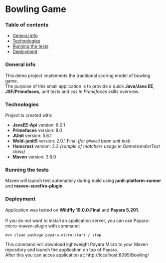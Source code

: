 # Bowling Game 

### Table of contents
* [General info](#general-info)
* [Technologies](#technologies)
* [Running the tests](#running-the-tests)
* [Deployment](#deployment)

### General info
This demo project implements the traditional scoring model of bowling game.<br />
The purpose of this small application is to provide a quick **Java/Java EE**, **JSF/Primefaces**, *unit tests* and *css in Primefaces* skills overview.

### Technologies
Project is created with:<br />
* **JavaEE-Api** version: 8.0.1<br />
* **Primefaces** version: 8.0<br />
* **JUnit** version: 5.6.1<br />
* **Weld-junit5** version: 2.0.1.Final *(for `@Named` bean unit test)*<br />
* **Hamcrest** version: 2.2 *(sample of matchers usage in GameHandlerTest class)*<br />
* **Maven** version: 3.6.0

### Running the tests
Maven will launch test automaticly during build using **junit-platform-runner** and **maven-surefire-plugin**.

### Deployment
Application was tested on **Wildfly 19.0.0.Final** and **Payara 5.201**.<br /><br />
If you do not want to install an application server, you can use Payara-micro-maven-plugin with command:
```
mvn clean package payara-micro:start / stop
```
This command will download lightweight Payara Micro to your Maven repository and launch the application on top of Payara.<br />
After this you can acces application at: http://localhost:8095/Bowling/ <br /><br />